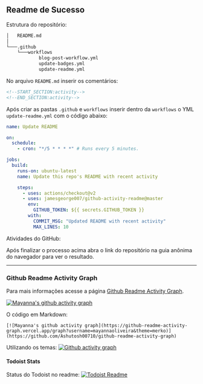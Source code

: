 ## Readme de Sucesso
Estrutura do repositório:
```md
│   README.md
│
└───.github
    └───workflows
            blog-post-workflow.yml
            update-badges.yml
            update-readme.yml
```
No arquivo `README.md` inserir os comentários:

```html
<!--START_SECTION:activity-->
<!--END_SECTION:activity-->
```
Após criar as pastas `.github` e `workflows` inserir dentro da `workflows` o YML `update-readme.yml` com o código abaixo:
```yml
name: Update README

on:
  schedule:
    - cron: "*/5 * * * *" # Runs every 5 minutes.

jobs:
  build:
    runs-on: ubuntu-latest
    name: Update this repo's README with recent activity

    steps:
      - uses: actions/checkout@v2
      - uses: jamesgeorge007/github-activity-readme@master
        env:
          GITHUB_TOKEN: ${{ secrets.GITHUB_TOKEN }}
        with:
          COMMIT_MSG: "Updated README with recent activity"
          MAX_LINES: 10
```

Atividades do GitHub:
<!--START_SECTION:activity-->
<!--END_SECTION:activity-->

Após finalizar o processo acima abra o link do repositório na guia anônima do navegador para ver o resultado.

---
### Github Readme Activity Graph
Para mais informações acesse a página [Github Readme Activity Graph](https://github.com/Ashutosh00710/github-readme-activity-graph).

[![Mayanna's github activity graph](https://github-readme-activity-graph.vercel.app/graph?username=mayannaoliveira&theme=merko)](https://github.com/Ashutosh00710/github-readme-activity-graph)

O código em Markdown:
```
[![Mayanna's github activity graph](https://github-readme-activity-graph.vercel.app/graph?username=mayannaoliveira&theme=merko)](https://github.com/Ashutosh00710/github-readme-activity-graph)
```

Utilizando os temas:
[![Github activity graph](https://github-readme-activity-graph.vercel.app/graph?username=mayannaoliveira&theme=xcode)](https://github.com/Ashutosh00710/github-readme-activity-graph)


#### Todoist Stats

Status do Todoist no readme: [![Todoist Readme](https://github.com/mayannaoliveira/readme-de-sucesso/actions/workflows/todoist-readme.yml/badge.svg)](https://github.com/mayannaoliveira/readme-de-sucesso/actions/workflows/todoist-readme.yml)

<!-- TODO-IST:START -->
<!-- TODO-IST:END -->



